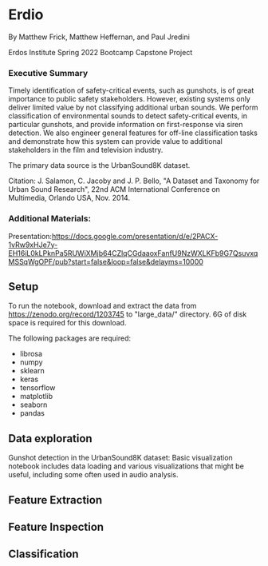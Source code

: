 # Erdio

By Matthew Frick, Matthew Heffernan, and Paul Jredini

Erdos Institute Spring 2022 Bootcamp Capstone Project

### Executive Summary

Timely identification of safety-critical events, such as gunshots, is of great importance to public safety stakeholders. However, existing systems only deliver limited value by not classifying additional urban sounds. We perform classification of environmental sounds to detect safety-critical events, in particular gunshots, and provide information on first-response via siren detection. We also engineer general features for off-line classification tasks and demonstrate how this system can provide value to additional stakeholders in the film and television industry. 

The primary data source is the UrbanSound8K dataset.

Citation: 
J. Salamon, C. Jacoby and J. P. Bello, "A Dataset and Taxonomy for Urban Sound Research", 22nd ACM International Conference on Multimedia, Orlando USA, Nov. 2014.

### Additional Materials:

Presentation:https://docs.google.com/presentation/d/e/2PACX-1vRw9xHJe7y-EH16iL0kLPknPa5RUWiXMjb64CZlqCGdaaoxFanfU9NzWXLKFb9G7QsuvxqMSSqWgOPF/pub?start=false&loop=false&delayms=10000

## Setup

To run the notebook, download and extract the data from https://zenodo.org/record/1203745 to "large_data/" directory. 6G of disk space is required for this download.

The following packages are required:
- librosa
- numpy
- sklearn
- keras
- tensorflow
- matplotlib
- seaborn
- pandas


## Data exploration

Gunshot detection in the UrbanSound8K dataset: Basic visualization notebook includes data loading and various visualizations that might be useful, including some often used in audio analysis.

## Feature Extraction

## Feature Inspection

## Classification


